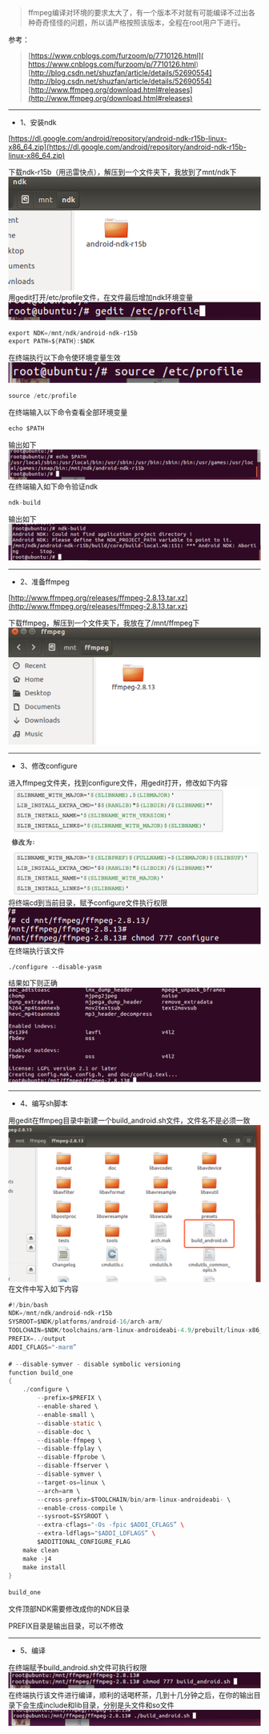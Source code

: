 >ffmpeg编译对环境的要求太大了，有一个版本不对就有可能编译不过出各种奇奇怪怪的问题，所以请严格按照该版本，全程在root用户下进行。

参考：
>[https://www.cnblogs.com/furzoom/p/7710126.html]( https://www.cnblogs.com/furzoom/p/7710126.html)
>[http://blog.csdn.net/shuzfan/article/details/52690554](http://blog.csdn.net/shuzfan/article/details/52690554)
>[http://www.ffmpeg.org/download.html#releases](http://www.ffmpeg.org/download.html#releases)

----
* 1、安装ndk

[https://dl.google.com/android/repository/android-ndk-r15b-linux-x86_64.zip](https://dl.google.com/android/repository/android-ndk-r15b-linux-x86_64.zip)

下载ndk-r15b（用迅雷快点），解压到一个文件夹下，我放到了mnt/ndk下
![img1](static/img/img1.png)
用gedit打开/etc/profile文件，在文件最后增加ndk环境变量
![img2](static/img/img2.png)
```java
export NDK=/mnt/ndk/android-ndk-r15b
export PATH=${PATH}:$NDK
```
在终端执行以下命令使环境变量生效
![img3](static/img/img3.png)
```java
source /etc/profile
```
在终端输入以下命令查看全部环境变量
```java
echo $PATH
```
输出如下
![img4](static/img/img4.png)
在终端输入如下命令验证ndk
```java
ndk-build
```
输出如下
![img5](static/img/img5.png)

----
* 2、准备ffmpeg

[http://www.ffmpeg.org/releases/ffmpeg-2.8.13.tar.xz](http://www.ffmpeg.org/releases/ffmpeg-2.8.13.tar.xz)

下载ffmpeg，解压到一个文件夹下，我放在了/mnt/ffmpeg下
![img6](static/img/img6.png)

----

* 3、修改configure

进入ffmpeg文件夹，找到configure文件，用gedit打开，修改如下内容
![img7](static/img/img7.png)
将终端cd到当前目录，赋予configure文件执行权限
![img8](static/img/img8.png)
在终端执行该文件
```
./configure --disable-yasm
```
结果如下则正确
![img9](static/img/img9.png)

----

* 4、编写sh脚本

用gedit在ffmpeg目录中新建一个build_android.sh文件，文件名不是必须一致
![img10](static/img/img10.png)
在文件中写入如下内容
```java
#!/bin/bash
NDK=/mnt/ndk/android-ndk-r15b
SYSROOT=$NDK/platforms/android-16/arch-arm/
TOOLCHAIN=$NDK/toolchains/arm-linux-androideabi-4.9/prebuilt/linux-x86_64
PREFIX=../output
ADDI_CFLAGS="-marm”

# --disable-symver - disable symbolic versioning
function build_one
{
    ./configure \
        --prefix=$PREFIX \
        --enable-shared \
        --enable-small \
        --disable-static \
        --disable-doc \
        --disable-ffmpeg \
        --disable-ffplay \
        --disable-ffprobe \
        --disable-ffserver \
        --disable-symver \
        --target-os=linux \
        --arch=arm \
        --cross-prefix=$TOOLCHAIN/bin/arm-linux-androideabi- \
        --enable-cross-compile \
        --sysroot=$SYSROOT \
        --extra-cflags="-Os -fpic $ADDI_CFLAGS” \
        --extra-ldflags="$ADDI_LDFLAGS” \
        $ADDITIONAL_CONFIGURE_FLAG
    make clean
    make -j4
    make install
}

build_one
```
文件顶部NDK需要修改成你的NDK目录

PREFIX目录是输出目录，可以不修改

----
* 5、编译

在终端赋予build_android.sh文件可执行权限
![img11](static/img/img11.png)
在终端执行该文件进行编译，顺利的话喝杯茶，几到十几分钟之后，在你的输出目录下会生成include和lib目录，分别是头文件和so文件
![img12](static/img/img12.png)